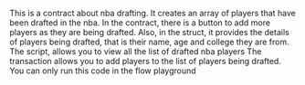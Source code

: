 This is a contract about nba drafting. It creates an array of players that have been drafted in the nba.
In the contract, there is a button to  add more players as they are being drafted. 
Also, in the struct, it provides the details of players being drafted, that is their name, age and college they are from.
The script, allows you to view all the list of drafted nba players 
The transaction allows you to add players to the list of players being drafted.
You can only run this code in the flow playground
